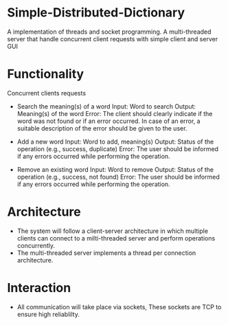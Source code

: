 # Simple-Distributed-Dictionary
A implementation of threads and socket programming. A multi-threaded server that handle concurrent client requests with simple client and server GUI

# Functionality 
Concurrent clients requests 
 - Search the meaning(s) of a word
   Input: Word to search
   Output: Meaning(s) of the word
   Error: The client should clearly indicate if the word was not found or if an error occurred. In case of an error, a suitable description of the error should be           given to the user.

 - Add a new word
   Input: Word to add, meaning(s)
   Output: Status of the operation (e.g., success, duplicate)
   Error: The user should be informed if any errors occurred while performing the operation.

 - Remove an existing word 
   Input: Word to remove
   Output: Status of the operation (e.g., success, not found)
   Error: The user should be informed if any errors occurred while performing the operation.


# Architecture 
 - The system will follow a client-server architecture in which multiple clients can connect to a milti-threaded server and perform operations concurrently.
 - The multi-threaded server implements a thread per connection architecture.
 
# Interaction 
 - All communication will take place via sockets, These sockets are TCP to ensure high reliablilty.
 
